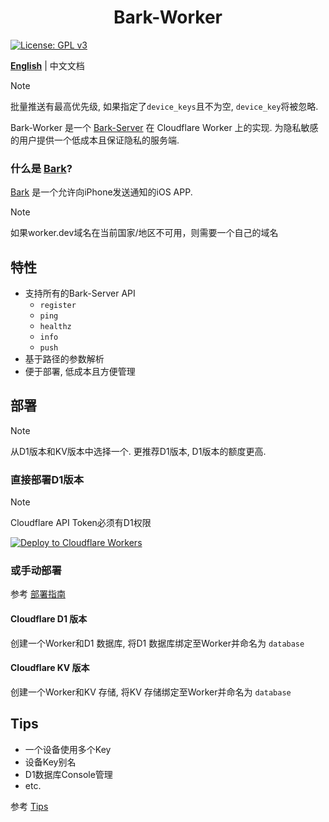 <p align="center">
    <h1 align="center">Bark-Worker</h1>
</p>

[![License: GPL v3](https://img.shields.io/badge/License-GPLv3-blue.svg)](https://www.gnu.org/licenses/gpl-3.0)

**[English](README.md)** | 中文文档

<!-- > [!CAUTION]
> Cloudflare Dashboard 目前(2024-07-27)存在Bug, 部署和变量编辑不可用, 在Cloudflare修复该问题之前请勿进行任何操作, 如果需要部署请使用wrangler. -->

<!-- > [!NOTE]
> Device token可能发生变化, 之前使用多Key或Key别名的方法可能会失效, 如有多Key使用需要参考[Tips](doc/tips.zh.md). -->

> [!NOTE]
> 批量推送有最高优先级, 如果指定了`device_keys`且不为空, `device_key`将被忽略.

<!-- > [!CAUTION]
> 对于D1 Alpha用户： 在2024-08-01之后， D1 Alpha数据库将停止接受SQL查询，需要使用新的D1数据库，参考[迁移指南](https://developers.cloudflare.com/d1/platform/alpha-migration/) -->

Bark-Worker 是一个 [Bark-Server](https://github.com/Finb/bark-server) 在 Cloudflare Worker 上的实现. 为隐私敏感的用户提供一个低成本且保证隐私的服务端.

### 什么是 [Bark](https://github.com/Finb/Bark)?
[Bark](https://github.com/Finb/Bark) 是一个允许向iPhone发送通知的iOS APP.

> [!NOTE]
> 如果worker.dev域名在当前国家/地区不可用，则需要一个自己的域名

## 特性
- 支持所有的Bark-Server API
    - `register`
    - `ping`
    - `healthz`
    - `info`
    - `push`
- 基于路径的参数解析
- 便于部署, 低成本且方便管理

## 部署

> [!NOTE]
> 从D1版本和KV版本中选择一个. 更推荐D1版本, D1版本的额度更高.

<!-- > [!CAUTION]
> 当Cloudfalre D1不再Beta后, KV版本的Database部分可能停止维护. -->

### 直接部署D1版本

> [!NOTE]
> Cloudflare API Token必须有D1权限

[![Deploy to Cloudflare Workers](https://deploy.workers.cloudflare.com/button)](https://deploy.workers.cloudflare.com/?url=https://github.com/cwxiaos/bark-worker)

### 或手动部署

参考 [部署指南](doc/setup_guide.zh.md)

#### Cloudflare D1 版本

创建一个Worker和D1 数据库, 将D1 数据库绑定至Worker并命名为 `database`

#### Cloudflare KV 版本

创建一个Worker和KV 存储, 将KV 存储绑定至Worker并命名为 `database`

## Tips

- 一个设备使用多个Key
- 设备Key别名
- D1数据库Console管理
- etc.

参考 [Tips](doc/tips.zh.md)
